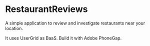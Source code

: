 RestaurantReviews
=================

A simple application to review and investigate restaurants near your location.

It uses UserGrid as BaaS. Build it with Adobe PhoneGap.